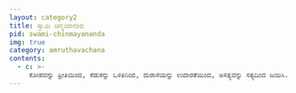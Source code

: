```yaml
---
layout: category2
title: ಸ್ವಾಮಿ ಚಿನ್ಮಯಾನಂದ
pid: swami-chinmayananda
img: true
category: amruthavachana
contents:
  - c: >- 
     ಕೋಪವನ್ನು ಪ್ರೀತಿಯಿಂದ, ಕೆಡುಕನ್ನು ಒಳಿತಿನಿಂದ, ದುರಾಸೆಯನ್ನು ಉದಾರತೆಯಿಂದ, ಅಸತ್ಯವನ್ನು ಸತ್ಯದಿಂದ ಜಯಿಸಿ. 
---
```

